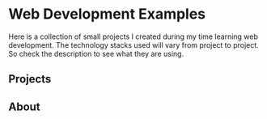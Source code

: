 # Web Development Examples

Here is a collection of small projects I created during my time learning web development. The technology stacks used will vary from project to project. So check the description to see what they are using. 

## Projects

## About

